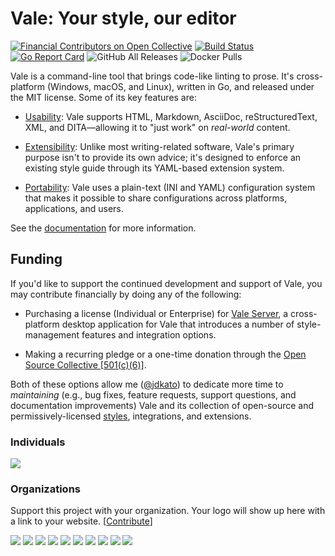 # Vale: Your style, our editor

[![Financial Contributors on Open Collective](https://opencollective.com/vale/all/badge.svg?label=financial+contributors&style=flat-square)](https://opencollective.com/vale) [![Build Status](https://img.shields.io/travis/errata-ai/vale/master.svg?style=flat-square&amp;logo=travis)](https://travis-ci.org/errata-ai/vale) [![Go Report Card](https://goreportcard.com/badge/github.com/gojp/goreportcard?style=flat-square&logo=go&logoColor=white)](https://goreportcard.com/report/github.com/errata-ai/vale) ![GitHub All Releases](https://img.shields.io/github/downloads/errata-ai/vale/total?logo=GitHub&style=flat-square) ![Docker Pulls](https://img.shields.io/docker/pulls/jdkato/vale?color=lgreen&logo=docker&logoColor=white&style=flat-square)

Vale is a command-line tool that brings code-like linting to prose. It's cross-platform (Windows, macOS, and Linux), written in Go, and released under the MIT license. Some of its key features are:

* [Usability](https://docs.errata.ai/vale/scoping): Vale supports HTML, Markdown, AsciiDoc, reStructuredText, XML, and
  DITA&mdash;allowing it to "just work" on *real-world* content.

* [Extensibility](https://docs.errata.ai/vale/styles): Unlike most writing-related software, Vale's primary purpose isn't
  to provide its own advice; it's designed to enforce an existing style guide through its
  YAML-based extension system.

* [Portability](https://docs.errata.ai/vale/config): Vale uses a plain-text (INI and YAML) configuration system that makes it
  possible to share configurations across platforms, applications, and users.

See the [documentation](https://docs.errata.ai/vale/about) for more information.

## Funding

If you'd like to support the continued development and support of Vale, you may contribute financially by doing any of the following:

- Purchasing a license (Individual or Enterprise) for [Vale Server](https://errata.ai/vale-server/), a cross-platform desktop application for Vale that introduces a number of style-management features and integration options.

- Making a recurring pledge or a one-time donation through the [Open Source Collective [501(c)(6)]](https://opencollective.com/vale).

Both of these options allow me ([@jdkato](https://github.com/jdkato)) to dedicate more time to *maintaining* (e.g., bug fixes, feature requests, support questions, and documentation improvements) Vale and its collection of open-source and permissively-licensed [styles](https://github.com/errata-ai/styles), integrations, and extensions.


### Individuals

<a href="https://opencollective.com/vale"><img src="https://opencollective.com/vale/individuals.svg?width=890"></a>

### Organizations

Support this project with your organization. Your logo will show up here with a link to your website. [[Contribute](https://opencollective.com/vale/contribute)]

<a href="https://opencollective.com/vale/organization/0/website"><img src="https://opencollective.com/vale/organization/0/avatar.svg"></a>
<a href="https://opencollective.com/vale/organization/1/website"><img src="https://opencollective.com/vale/organization/1/avatar.svg"></a>
<a href="https://opencollective.com/vale/organization/2/website"><img src="https://opencollective.com/vale/organization/2/avatar.svg"></a>
<a href="https://opencollective.com/vale/organization/3/website"><img src="https://opencollective.com/vale/organization/3/avatar.svg"></a>
<a href="https://opencollective.com/vale/organization/4/website"><img src="https://opencollective.com/vale/organization/4/avatar.svg"></a>
<a href="https://opencollective.com/vale/organization/5/website"><img src="https://opencollective.com/vale/organization/5/avatar.svg"></a>
<a href="https://opencollective.com/vale/organization/6/website"><img src="https://opencollective.com/vale/organization/6/avatar.svg"></a>
<a href="https://opencollective.com/vale/organization/7/website"><img src="https://opencollective.com/vale/organization/7/avatar.svg"></a>
<a href="https://opencollective.com/vale/organization/8/website"><img src="https://opencollective.com/vale/organization/8/avatar.svg"></a>
<a href="https://opencollective.com/vale/organization/9/website"><img src="https://opencollective.com/vale/organization/9/avatar.svg"></a>
